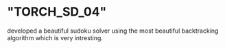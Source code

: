 # "TORCH_SD_04"
 developed a beautiful sudoku solver using the most beautiful backtracking algorithm which is very intresting.
